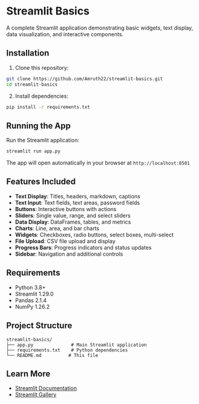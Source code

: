 # Streamlit Basics

A complete Streamlit application demonstrating basic widgets, text display, data visualization, and interactive components.

## Installation

1. Clone this repository:
```bash
git clone https://github.com/Amruth22/streamlit-basics.git
cd streamlit-basics
```

2. Install dependencies:
```bash
pip install -r requirements.txt
```

## Running the App

Run the Streamlit application:
```bash
streamlit run app.py
```

The app will open automatically in your browser at `http://localhost:8501`

## Features Included

- **Text Display**: Titles, headers, markdown, captions
- **Text Input**: Text fields, text areas, password fields
- **Buttons**: Interactive buttons with actions
- **Sliders**: Single value, range, and select sliders
- **Data Display**: DataFrames, tables, and metrics
- **Charts**: Line, area, and bar charts
- **Widgets**: Checkboxes, radio buttons, select boxes, multi-select
- **File Upload**: CSV file upload and display
- **Progress Bars**: Progress indicators and status updates
- **Sidebar**: Navigation and additional controls

## Requirements

- Python 3.8+
- Streamlit 1.29.0
- Pandas 2.1.4
- NumPy 1.26.2

## Project Structure

```
streamlit-basics/
├── app.py              # Main Streamlit application
├── requirements.txt    # Python dependencies
└── README.md          # This file
```

## Learn More

- [Streamlit Documentation](https://docs.streamlit.io)
- [Streamlit Gallery](https://streamlit.io/gallery)
